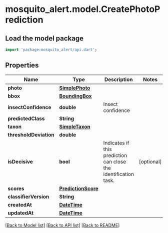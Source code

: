 # mosquito_alert.model.CreatePhotoPrediction

## Load the model package
```dart
import 'package:mosquito_alert/api.dart';
```

## Properties
Name | Type | Description | Notes
------------ | ------------- | ------------- | -------------
**photo** | [**SimplePhoto**](SimplePhoto.md) |  | 
**bbox** | [**BoundingBox**](BoundingBox.md) |  | 
**insectConfidence** | **double** | Insect confidence | 
**predictedClass** | **String** |  | 
**taxon** | [**SimpleTaxon**](SimpleTaxon.md) |  | 
**thresholdDeviation** | **double** |  | 
**isDecisive** | **bool** | Indicates if this prediction can close the identification task. | [optional] 
**scores** | [**PredictionScore**](PredictionScore.md) |  | 
**classifierVersion** | **String** |  | 
**createdAt** | [**DateTime**](DateTime.md) |  | 
**updatedAt** | [**DateTime**](DateTime.md) |  | 

[[Back to Model list]](../README.md#documentation-for-models) [[Back to API list]](../README.md#documentation-for-api-endpoints) [[Back to README]](../README.md)


